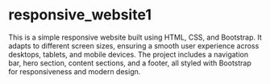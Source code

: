# responsive_website1
This is a simple responsive website built using HTML, CSS, and Bootstrap. It adapts to different screen sizes, ensuring a smooth user experience across desktops, tablets, and mobile devices. The project includes a navigation bar, hero section, content sections, and a footer, all styled with Bootstrap for responsiveness and modern design.

